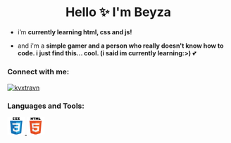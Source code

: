 <h1 align="center">Hello ✨ I'm Beyza</h1>

- i’m **currently learning html, css and js!**

- and i'm a **simple gamer and a person who really doesn't know how to code. i just find this... cool. (i said im currently learning:>)** 💕 

<h3 align="left">Connect with me:</h3>
<p align="left">
<a href="https://instagram.com/kvxtravn" target="blank"><img align="center" src="https://raw.githubusercontent.com/rahuldkjain/github-profile-readme-generator/master/src/images/icons/Social/instagram.svg" alt="kvxtravn" height="30" width="40" /></a>
</p>

<h3 align="left">Languages and Tools:</h3>
<p align="left"> <a href="https://www.w3schools.com/css/" target="_blank" rel="noreferrer"> <img src="https://raw.githubusercontent.com/devicons/devicon/master/icons/css3/css3-original-wordmark.svg" alt="css3" width="40" height="40"/> </a> <a href="https://www.w3.org/html/" target="_blank" rel="noreferrer"> <img src="https://raw.githubusercontent.com/devicons/devicon/master/icons/html5/html5-original-wordmark.svg" alt="html5" width="40" height="40"/> </a> </p>
